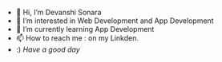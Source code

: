 - 👋 Hi, I’m Devanshi Sonara
- 👀 I’m interested in Web Development and App Development
- 🌱 I’m currently learning App Development
- 📫 How to reach me : on my Linkden.
- :) *Have a good day*

<!---
Champagne2453/Champagne2453 is a ✨ special ✨ repository because its `README.md` (this file) appears on your GitHub profile.
You can click the Preview link to take a look at your changes.
--->
